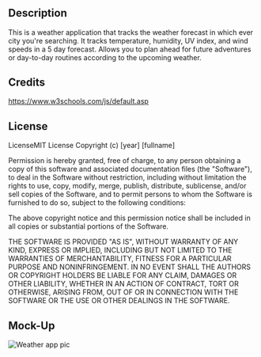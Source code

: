 # <Weather App>

## Description

This is a weather application that tracks the weather forecast in which ever city you're searching. 
It tracks temperature, humidity, UV index, and wind speeds in a 5 day forecast. 
Allows you to plan ahead for future adventures or day-to-day routines according to the upcoming weather.  





## Credits
  https://www.w3schools.com/js/default.asp
  
  
  
  
  
  
## License
  LicenseMIT License Copyright (c) [year] [fullname]

Permission is hereby granted, free of charge, to any person obtaining a copy of this software and associated documentation files (the "Software"), to deal in the Software without restriction, including without limitation the rights to use, copy, modify, merge, publish, distribute, sublicense, and/or sell copies of the Software, and to permit persons to whom the Software is furnished to do so, subject to the following conditions:

The above copyright notice and this permission notice shall be included in all copies or substantial portions of the Software.

THE SOFTWARE IS PROVIDED "AS IS", WITHOUT WARRANTY OF ANY KIND, EXPRESS OR IMPLIED, INCLUDING BUT NOT LIMITED TO THE WARRANTIES OF MERCHANTABILITY, FITNESS FOR A PARTICULAR PURPOSE AND NONINFRINGEMENT. IN NO EVENT SHALL THE AUTHORS OR COPYRIGHT HOLDERS BE LIABLE FOR ANY CLAIM, DAMAGES OR OTHER LIABILITY, WHETHER IN AN ACTION OF CONTRACT, TORT OR OTHERWISE, ARISING FROM, OUT OF OR IN CONNECTION WITH THE SOFTWARE OR THE USE OR OTHER DEALINGS IN THE SOFTWARE.
  
## Mock-Up
  
![Weather app pic](https://user-images.githubusercontent.com/106920094/204408669-c9398c06-f7bd-4043-a346-8bd5a505b56c.PNG)



